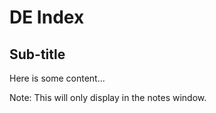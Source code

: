 # DE Index
## Sub-title

Here is some content...

Note:
This will only display in the notes window.
